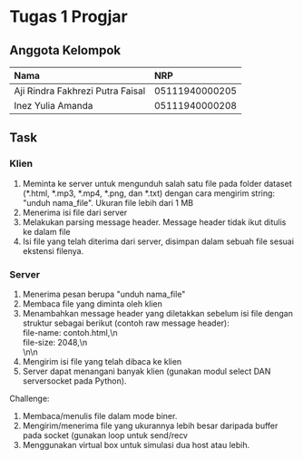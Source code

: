 # Tugas 1 Progjar

## Anggota Kelompok
| Nama                              |       NRP      |
|    :----                          |    :----       |
| Aji Rindra Fakhrezi Putra Faisal  | 05111940000205 |
| Inez Yulia Amanda                 | 05111940000208 |
## Task

### Klien
1. Meminta ke server untuk mengunduh salah satu file pada folder dataset (*.html, *.mp3, *.mp4, *.png, dan *.txt) dengan cara mengirim string: "unduh nama_file". Ukuran file lebih dari 1 MB
2. Menerima isi file dari server
3. Melakukan parsing message header. Message header tidak ikut ditulis ke dalam file
4. Isi file yang telah diterima dari server, disimpan dalam sebuah file sesuai ekstensi filenya.

### Server
1. Menerima pesan berupa "unduh nama_file"
2. Membaca file yang diminta oleh klien
3. Menambahkan message header yang diletakkan sebelum isi file dengan struktur sebagai berikut (contoh raw message header):<br>
    file-name: contoh.html,\n<br>
	file-size: 2048,\n<br>
	\n\n
4. Mengirim isi file yang telah dibaca ke klien
5. Server dapat menangani banyak klien (gunakan modul select DAN serversocket pada Python).

Challenge:
1. Membaca/menulis file dalam mode biner.
2. Mengirim/menerima file yang ukurannya lebih besar daripada buffer pada socket (gunakan loop untuk send/recv
3. Menggunakan virtual box untuk simulasi dua host atau lebih.
